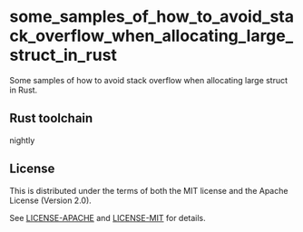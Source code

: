 # some_samples_of_how_to_avoid_stack_overflow_when_allocating_large_struct_in_rust

Some samples of how to avoid stack overflow when allocating large struct in Rust.

## Rust toolchain

nightly

## License

This is distributed under the terms of both the MIT license and the
Apache License (Version 2.0).

See [LICENSE-APACHE](LICENSE-APACHE) and [LICENSE-MIT](LICENSE-MIT) for details.
